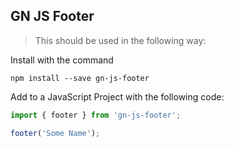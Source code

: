 ## GN JS Footer

> This should be used in the following way:

Install with the command

```
npm install --save gn-js-footer
```

Add to a JavaScript Project with the following code:

```javascript
import { footer } from 'gn-js-footer';

footer('Some Name');
```